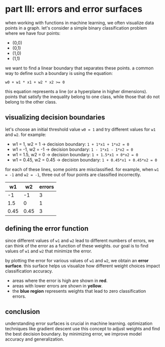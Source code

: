# part III: errors and error surfaces

when working with functions in machine learning, we often visualize data points in a graph. let's consider a simple binary classification problem where we have four points:

- (0,0)
- (0,1)
- (1,0)
- (1,1)

we want to find a linear boundary that separates these points. a common way to define such a boundary is using the equation:

```
w0 + w1 * x1 + w2 * x2 >= 0
```

this equation represents a line (or a hyperplane in higher dimensions). points that satisfy the inequality belong to one class, while those that do not belong to the other class.

## visualizing decision boundaries

let's choose an initial threshold value `w0 = 1` and try different values for `w1` and `w2`. for example:

- w1 = 1, w2 = 1 → decision boundary: `1 + 1*x1 + 1*x2 = 0`
- w1 = -1, w2 = -1 → decision boundary: `1 - 1*x1 - 1*x2 = 0`
- w1 = 1.5, w2 = 0 → decision boundary: `1 + 1.5*x1 + 0*x2 = 0`
- w1 = 0.45, w2 = 0.45 → decision boundary: `1 + 0.45*x1 + 0.45*x2 = 0`

for each of these lines, some points are misclassified. for example, when `w1 = -1` and `w2 = -1`, three out of four points are classified incorrectly. 

| w1  | w2  | errors |
|------|------|--------|
| -1   | -1   | 3      |
| 1.5  | 0    | 1      |
| 0.45 | 0.45 | 3      |

## defining the error function

since different values of `w1` and `w2` lead to different numbers of errors, we can think of the error as a function of these weights. our goal is to find values of `w1` and `w2` that minimize the error. 

by plotting the error for various values of `w1` and `w2`, we obtain an **error surface**. this surface helps us visualize how different weight choices impact classification accuracy.

- areas where the error is high are shown in **red**.
- areas with lower errors are shown in **yellow**.
- the **blue region** represents weights that lead to zero classification errors.

## conclusion

understanding error surfaces is crucial in machine learning. optimization techniques like gradient descent use this concept to adjust weights and find the best decision boundary. by minimizing error, we improve model accuracy and generalization.
